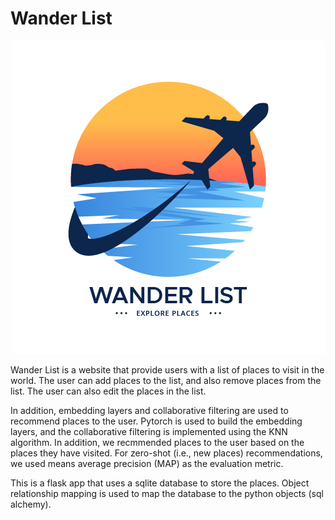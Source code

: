 # Wander List
<p align="center">
  <img src="https://github.com/Yubo-Cao/traveler/blob/master/Wander%20List%20Logo.png?raw=true">
</p>

Wander List is a website that provide users with a list of places to visit
in the world. The user can add places to the list, and also remove places
from the list. The user can also edit the places in the list.

In addition, embedding layers and collaborative filtering are used to
recommend places to the user. Pytorch is used to build the embedding layers,
and the collaborative filtering is implemented using the KNN algorithm. In
addition, we recmmended places to the user based on the places they have
visited. For zero-shot (i.e., new places) recommendations, we used means
average precision (MAP) as the evaluation metric.

This is a flask app that uses a sqlite database to store the places. Object
relationship mapping is used to map the database to the python objects (sql
alchemy).


